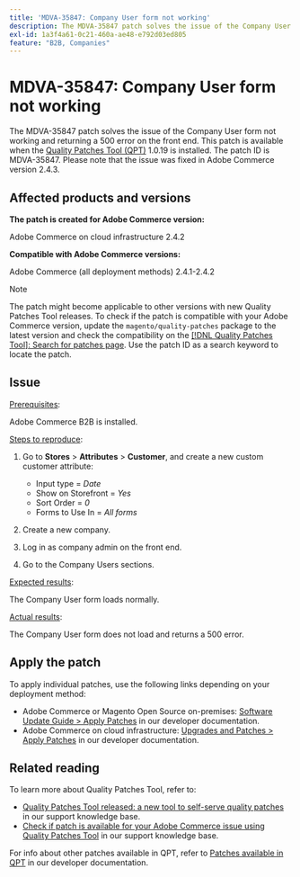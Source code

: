 ```yaml
---
title: 'MDVA-35847: Company User form not working'
description: The MDVA-35847 patch solves the issue of the Company User form not working and returning a 500 error on the front end. This patch is available when the [Quality Patches Tool (QPT)](/help/announcements/adobe-commerce-announcements/magento-quality-patches-released-new-tool-to-self-serve-quality-patches.md) 1.0.19 is installed. The patch ID is MDVA-35847. Please note that the issue was fixed in Adobe Commerce version 2.4.3.
exl-id: 1a3f4a61-0c21-460a-ae48-e792d03ed805
feature: "B2B, Companies"
---
```

# MDVA-35847: Company User form not working

The MDVA-35847 patch solves the issue of the Company User form not working and returning a 500 error on the front end. This patch is available when the [Quality Patches Tool (QPT)](/help/announcements/adobe-commerce-announcements/magento-quality-patches-released-new-tool-to-self-serve-quality-patches.md) 1.0.19 is installed. The patch ID is MDVA-35847. Please note that the issue was fixed in Adobe Commerce version 2.4.3.

## Affected products and versions

**The patch is created for Adobe Commerce version:**

Adobe Commerce on cloud infrastructure 2.4.2

**Compatible with Adobe Commerce versions:**

Adobe Commerce (all deployment methods) 2.4.1-2.4.2

>[!NOTE]
>
>The patch might become applicable to other versions with new Quality Patches Tool releases. To check if the patch is compatible with your Adobe Commerce version, update the `magento/quality-patches` package to the latest version and check the compatibility on the [[!DNL Quality Patches Tool]: Search for patches page](https://devdocs.magento.com/quality-patches/tool.html#patch-grid). Use the patch ID as a search keyword to locate the patch.

## Issue

<u>Prerequisites</u>:

 Adobe Commerce B2B is installed.

<u>Steps to reproduce</u>:

1. Go to **Stores** > **Attributes** > **Customer**, and create a new custom customer attribute:

    * Input type = *Date*
    * Show on Storefront = *Yes*
    * Sort Order = *0*
    * Forms to Use In = *All forms*

1. Create a new company.
1. Log in as company admin on the front end.
1. Go to the Company Users sections.

<u>Expected results</u>:

The Company User form loads normally.

<u>Actual results</u>:

The Company User form does not load and returns a 500 error.

## Apply the patch

To apply individual patches, use the following links depending on your deployment method:

* Adobe Commerce or Magento Open Source on-premises: [Software Update Guide > Apply Patches](https://devdocs.magento.com/guides/v2.4/comp-mgr/patching/mqp.html) in our developer documentation.
* Adobe Commerce on cloud infrastructure: [Upgrades and Patches > Apply Patches](https://devdocs.magento.com/cloud/project/project-patch.html) in our developer documentation.

## Related reading

To learn more about Quality Patches Tool, refer to:

* [Quality Patches Tool released: a new tool to self-serve quality patches](/help/announcements/adobe-commerce-announcements/magento-quality-patches-released-new-tool-to-self-serve-quality-patches.md) in our support knowledge base.
* [Check if patch is available for your Adobe Commerce issue using Quality Patches Tool](/help/support-tools/patches-available-in-qpt-tool/check-patch-for-magento-issue-with-magento-quality-patches.md) in our support knowledge base.

For info about other patches available in QPT, refer to [Patches available in QPT](https://devdocs.magento.com/quality-patches/tool.html#patch-grid) in our developer documentation.
